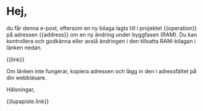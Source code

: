 # Hej, 

du får denna e-post, eftersom en ny bilaga lagts till i projektet
{{operation}} på adressen {{address}} om en ny ändring under byggfasen
(RAM). Du kan kontrollera och godkänna eller avslå ändringen i den
tillsatta RAM-bilagan i länken nedan.

{{link}} 

Om länken inte fungerar, kopiera adressen och lägg in den i
adressfältet på din webbläsare.

Hälsningar, 

{{lupapiste.link}}
